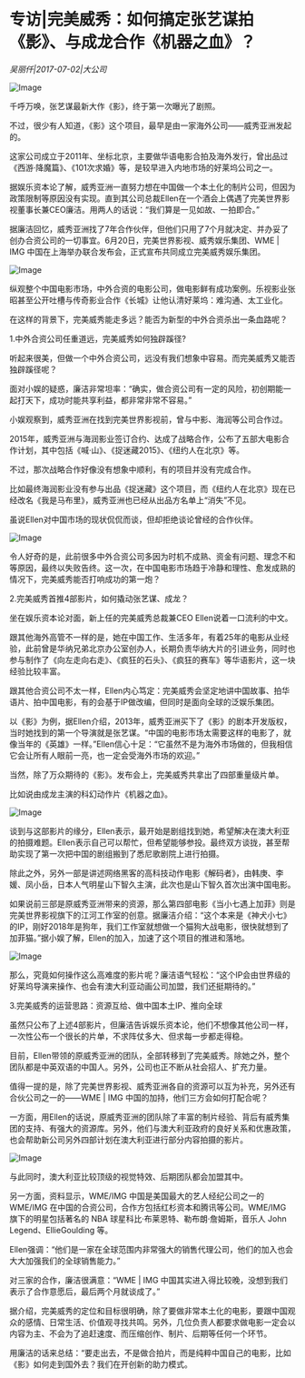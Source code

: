 # 专访|完美威秀：如何搞定张艺谋拍《影》、与成龙合作《机器之血》？

*吴丽仟|2017-07-02|大公司*

![Image](http://static.ylzbl.com/uploads/ueditor/php/upload/image/20170704/1499166650108313.jpeg)

千呼万唤，张艺谋最新大作《影》，终于第一次曝光了剧照。

不过，很少有人知道，《影》这个项目，最早是由一家海外公司——威秀亚洲发起的。

这家公司成立于2011年、坐标北京，主要做华语电影合拍及海外发行，曾出品过《西游·降魔篇》、《101次求婚》等，是较早进入内地市场的好莱坞公司之一。

据娱乐资本论了解，威秀亚洲一直努力想在中国做一个本土化的制片公司，但因为政策限制等原因没有实现。直到其公司总裁Ellen在一个酒会上偶遇了完美世界影视董事长兼CEO廉洁。用两人的话说：“我们算是一见如故、一拍即合。”

据廉洁回忆，威秀亚洲找了7年合作伙伴，但他们只用了7个月就决定、并办妥了创办合资公司的一切事宜。6月20日，完美世界影视、威秀娱乐集团、WME | IMG 中国在上海举办联合发布会，正式宣布共同成立完美威秀娱乐集团。

![Image](http://static.ylzbl.com/uploads/ueditor/php/upload/image/20170704/1499166696564074.jpeg)

纵观整个中国电影市场，中外合资的电影公司，做电影鲜有成功案例。乐视影业张昭甚至公开吐槽与传奇影业合作《长城》让他认清好莱坞：难沟通、太工业化。

在这样的背景下，完美威秀能走多远？能否为新型的中外合资杀出一条血路呢？

1.中外合资公司任重道远，完美威秀如何独辟蹊径?

听起来很美，但做一个中外合资公司，远没有我们想象中容易。而完美威秀又能否独辟蹊径呢？

面对小娱的疑惑，廉洁非常坦率：“确实，做合资公司有一定的风险，初创期能一起打天下，成功时能共享利益，都非常非常不容易。”

小娱观察到，威秀亚洲在找到完美世界影视前，曾与中影、海润等公司合作过。

2015年，威秀亚洲与海润影业签订合约、达成了战略合作，公布了五部大电影合作计划，其中包括《喊·山》、《捉迷藏2015》、《纽约人在北京》等。

不过，那次战略合作好像没有想象中顺利，有的项目并没有完成合作。

比如最终海润影业没有参与出品《捉迷藏》这个项目，而《纽约人在北京》现在已经改名《我是马布里》，威秀亚洲也已经从出品方名单上“消失”不见。

虽说Ellen对中国市场的现状侃侃而谈，但却拒绝谈论曾经的合作伙伴。

![Image](http://static.ylzbl.com/uploads/ueditor/php/upload/image/20170704/1499166719883383.jpeg)

令人好奇的是，此前很多中外合资公司多因为时机不成熟、资金有问题、理念不和等原因，最终以失败告终。这一次，在中国电影市场趋于冷静和理性、愈发成熟的情况下，完美威秀能否打响成功的第一炮？

2.完美威秀首推4部影片，如何撬动张艺谋、成龙？

坐在娱乐资本论对面，新上任的完美威秀总裁兼CEO Ellen说着一口流利的中文。

跟其他海外高管不一样的是，她在中国工作、生活多年，有着25年的电影从业经验，此前曾是华纳兄弟北京办公室创办人，长期负责华纳大片的引进业务，同时也参与制作了《向左走向右走》、《疯狂的石头》、《疯狂的赛车》等华语影片，这一块经验比较丰富。

跟其他合资公司不太一样，Ellen内心笃定：完美威秀会坚定地讲中国故事、拍华语片、拍中国电影，有的会基于IP做改编，但同时是面向全球的泛娱乐集团。

以《影》为例，据Ellen介绍，2013年，威秀亚洲买下了《影》的剧本开发版权，当时她找到的第一个导演就是张艺谋。“中国的电影市场太需要这样的电影了，就像当年的《英雄》一样。”Ellen信心十足：“它虽然不是为海外市场做的，但我相信它会让所有人眼前一亮，也一定会受海外市场的欢迎。”

当然，除了万众期待的《影》。发布会上，完美威秀共拿出了四部重量级片单。

比如说由成龙主演的科幻动作片《机器之血》。

![Image](http://static.ylzbl.com/uploads/ueditor/php/upload/image/20170704/1499166792655173.jpeg)

谈到与这部影片的缘分，Ellen表示，最开始是剧组找到她，希望解决在澳大利亚的拍摄难题。Ellen表示自己可以帮忙，但希望能够参投。最终双方谈拢，甚至帮助实现了第一次把中国的剧组搬到了悉尼歌剧院上进行拍摄。

除此之外，另外一部是讲述网络黑客的高科技动作电影《解码者》，由韩庚、李媛、凤小岳，日本人气明星山下智久主演，此次也是山下智久首次出演中国电影。

如果说前三部是原威秀亚洲带来的资源，那么第四部电影《当小七遇上加菲》则是完美世界影视旗下的江河工作室的创意。据廉洁介绍：“这个本来是《神犬小七》的IP，刚好2018年是狗年，我们工作室就想做一个猫狗大战电影，很快就想到了加菲猫。”据小娱了解，Ellen的加入，加速了这个项目的推进和落地。

![Image](http://static.ylzbl.com/uploads/ueditor/php/upload/image/20170704/1499166810516388.jpeg)

那么，究竟如何操作这么高难度的影片呢？廉洁语气轻松：“这个IP会由世界级的好莱坞导演来操作、也会有澳大利亚动画公司加盟，我们还挺期待的。”

3.完美威秀的运营思路：资源互给、做中国本土IP、推向全球

虽然只公布了上述4部影片，但廉洁告诉娱乐资本论，他们不想像其他公司一样，一次性公布一个很长的片单，不求阵仗多大、但求每一步都走得稳。

目前，Ellen带领的原威秀亚洲的团队，全部转移到了完美威秀。除她之外，整个团队都是中英双语的中国人。另外，公司也正不断从社会招人、扩充力量。

值得一提的是，除了完美世界影视、威秀亚洲各自的资源可以互为补充，另外还有合伙公司之一的——WME | IMG 中国的加持，他们三方会如何打配合呢？

一方面，用Ellen的话说，原威秀亚洲的团队除了丰富的制片经验、背后有威秀集团的支持、有强大的资源库。另外，他们与澳大利亚政府的良好关系和优惠政策，也会帮助新公司另外四部计划在澳大利亚进行部分内容拍摄的影片。

![Image](http://static.ylzbl.com/uploads/ueditor/php/upload/image/20170704/1499166827421126.jpeg)

与此同时，澳大利亚比较顶级的视觉特效、后期团队都会加盟其中。

另一方面，资料显示，WME/IMG 中国是美国最大的艺人经纪公司之一的 WME/IMG 在中国的合资公司，合作方包括红杉资本和腾讯等公司。WME/IMG 旗下的明星包括著名的 NBA 球星科比·布莱恩特、勒布朗·詹姆斯，音乐人 John Legend、EllieGoulding 等。

Ellen强调：“他们是一家在全球范围内非常强大的销售代理公司，他们的加入也会大大加强我们的全球销售能力。”

对三家的合作，廉洁很满意：“WME | IMG 中国其实进入得比较晚，没想到我们表示了合作意愿后，最后两个月就谈成了。”

据介绍，完美威秀的定位和目标很明确，除了要做非常本土化的电影，要跟中国观众的感情、日常生活、价值观寻找共鸣。另外，几位负责人都要求做电影一定会以内容为主、不会为了追赶速度、而压缩创作、制片、后期等任何一个环节。

用廉洁的话来总结：“要走出去，不是做合拍片，而是纯粹中国自己的电影，比如《影》如何走到国外去？我们在开创新的助力模式。

